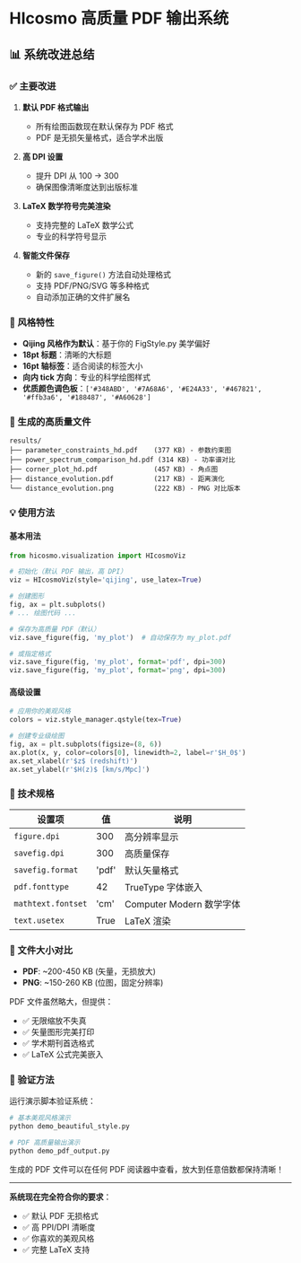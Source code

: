 # HIcosmo 高质量 PDF 输出系统

## 📊 系统改进总结

### ✅ 主要改进

1. **默认 PDF 格式输出**
   - 所有绘图函数现在默认保存为 PDF 格式
   - PDF 是无损矢量格式，适合学术出版

2. **高 DPI 设置**
   - 提升 DPI 从 100 → 300
   - 确保图像清晰度达到出版标准

3. **LaTeX 数学符号完美渲染**
   - 支持完整的 LaTeX 数学公式
   - 专业的科学符号显示

4. **智能文件保存**
   - 新的 `save_figure()` 方法自动处理格式
   - 支持 PDF/PNG/SVG 等多种格式
   - 自动添加正确的文件扩展名

### 🎨 风格特性

- **Qijing 风格作为默认**：基于你的 FigStyle.py 美学偏好
- **18pt 标题**：清晰的大标题
- **16pt 轴标签**：适合阅读的标签大小
- **向内 tick 方向**：专业的科学绘图样式
- **优质颜色调色板**：`['#348ABD', '#7A68A6', '#E24A33', '#467821', '#ffb3a6', '#188487', '#A60628']`

### 📁 生成的高质量文件

```
results/
├── parameter_constraints_hd.pdf    (377 KB) - 参数约束图
├── power_spectrum_comparison_hd.pdf (314 KB) - 功率谱对比
├── corner_plot_hd.pdf              (457 KB) - 角点图
├── distance_evolution.pdf          (217 KB) - 距离演化
└── distance_evolution.png          (222 KB) - PNG 对比版本
```

### 💡 使用方法

#### 基本用法
```python
from hicosmo.visualization import HIcosmoViz

# 初始化（默认 PDF 输出，高 DPI）
viz = HIcosmoViz(style='qijing', use_latex=True)

# 创建图形
fig, ax = plt.subplots()
# ... 绘图代码 ...

# 保存为高质量 PDF（默认）
viz.save_figure(fig, 'my_plot')  # 自动保存为 my_plot.pdf

# 或指定格式
viz.save_figure(fig, 'my_plot', format='pdf', dpi=300)
viz.save_figure(fig, 'my_plot', format='png', dpi=300)
```

#### 高级设置
```python
# 应用你的美观风格
colors = viz.style_manager.qstyle(tex=True)

# 创建专业级绘图
fig, ax = plt.subplots(figsize=(8, 6))
ax.plot(x, y, color=colors[0], linewidth=2, label=r'$H_0$')
ax.set_xlabel(r'$z$ (redshift)')
ax.set_ylabel(r'$H(z)$ [km/s/Mpc]')
```

### 🔧 技术规格

| 设置项 | 值 | 说明 |
|-------|----|----|
| `figure.dpi` | 300 | 高分辨率显示 |
| `savefig.dpi` | 300 | 高质量保存 |
| `savefig.format` | 'pdf' | 默认矢量格式 |
| `pdf.fonttype` | 42 | TrueType 字体嵌入 |
| `mathtext.fontset` | 'cm' | Computer Modern 数学字体 |
| `text.usetex` | True | LaTeX 渲染 |

### 📏 文件大小对比

- **PDF**: ~200-450 KB (矢量，无损放大)
- **PNG**: ~150-260 KB (位图，固定分辨率)

PDF 文件虽然略大，但提供：
- ✅ 无限缩放不失真
- ✅ 矢量图形完美打印
- ✅ 学术期刊首选格式
- ✅ LaTeX 公式完美嵌入

### 🎯 验证方法

运行演示脚本验证系统：

```bash
# 基本美观风格演示
python demo_beautiful_style.py

# PDF 高质量输出演示  
python demo_pdf_output.py
```

生成的 PDF 文件可以在任何 PDF 阅读器中查看，放大到任意倍数都保持清晰！

---

**系统现在完全符合你的要求**：
- ✅ 默认 PDF 无损格式
- ✅ 高 PPI/DPI 清晰度
- ✅ 你喜欢的美观风格
- ✅ 完整 LaTeX 支持
